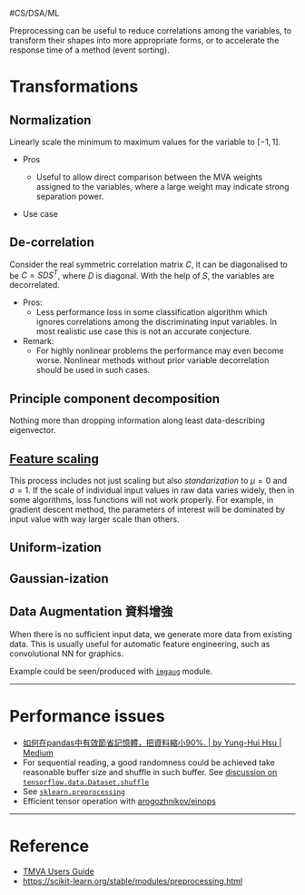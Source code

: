 #CS/DSA/ML 

Preprocessing can be useful to reduce correlations among the variables, to transform their shapes into more appropriate forms, or to accelerate the response time of a method (event sorting).

# Transformations

## Normalization

Linearly scale the minimum to maximum values for the variable to $[-1, 1]$.

* Pros
    * Useful to allow direct comparison between the MVA weights assigned to the variables, where a large weight may indicate strong separation power.

* Use case

## De-correlation

Consider the real symmetric correlation matrix $C$, it can be diagonalised to be $C = SDS^{T}$, where $D$ is diagonal.
With the help of $S$, the variables are decorrelated.

* Pros:
    * Less performance loss in some classification algorithm which ignores correlations among the discriminating input variables. 
      In most realistic use case this is not an accurate conjecture.
* Remark:
    * For highly nonlinear problems the performance may even become worse. Nonlinear methods without prior variable decorrelation should be used in such cases.

## Principle component decomposition
Nothing more than dropping information along least data-describing eigenvector.

## [Feature scaling](https://en.wikipedia.org/wiki/Feature_scaling)

This process includes not just scaling but also *standarization* to $\mu=0$ and $\sigma = 1$. If the scale of individual input values in raw data varies widely, then in some algorithms, loss functions will not work properly. For example, in gradient descent method, the parameters of interest will be dominated by input value with way larger scale than others.

## Uniform-ization

## Gaussian-ization

## Data Augmentation 資料增強

When there is no sufficient input data, we generate more data from existing data. This is usually useful for automatic feature engineering, such as convolutional NN for graphics.

Example could be seen/produced with [`imgaug`](https://github.com/aleju/imgaug) module.

----
# Performance issues

* [如何在pandas中有效節省記憶體，把資料縮小90%. | by Yung-Hui Hsu | Medium](https://medium.com/@YungHui_Med/%E8%BC%95%E9%AC%86%E9%A7%95%E9%A6%AD%E5%B7%A8%E9%87%8F%E7%B4%9Adataframes-%E8%87%B3%E5%B0%91%E5%9C%A8%E8%A8%98%E6%86%B6%E9%AB%94%E6%96%B9%E9%9D%A2-2d8cc8a3e26e)
* For sequential reading, a good randomness could be achieved take reasonable buffer size and shuffle in such buffer. See [discussion on `tensorflow.data.Dataset.shuffle`](https://stackoverflow.com/questions/46444018/meaning-of-buffer-size-in-dataset-map-dataset-prefetch-and-dataset-shuffle)
* See [`sklearn.preprocessing`](https://scikit-learn.org/stable/modules/preprocessing.html) 
*  Efficient tensor operation with [arogozhnikov/einops](https://github.com/arogozhnikov/einops)

----
# Reference

* [TMVA Users Guide](https://github.com/root-project/root/blob/master/documentation/tmva/UsersGuide/TMVAUsersGuide.pdf)
* https://scikit-learn.org/stable/modules/preprocessing.html


